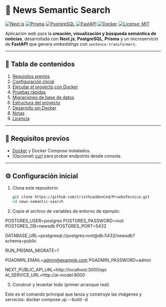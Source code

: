 # 📰 News Semantic Search

[![Next.js](https://img.shields.io/badge/Next.js-15-black?logo=next.js)](https://nextjs.org/)
[![Prisma](https://img.shields.io/badge/Prisma-ORM-blue?logo=prisma)](https://www.prisma.io/)
[![PostgreSQL](https://img.shields.io/badge/PostgreSQL-15-blue?logo=postgresql)](https://www.postgresql.org/)
[![FastAPI](https://img.shields.io/badge/FastAPI-0.95.2-009688?logo=fastapi)](https://fastapi.tiangolo.com/)
[![Docker](https://img.shields.io/badge/Docker-Compose-blue?logo=docker)](https://www.docker.com/)
[![License: MIT](https://img.shields.io/badge/License-MIT-green.svg)](LICENSE)

Aplicación web para la **creación, visualización y búsqueda semántica de noticias**, desarrollada con **Next.js**, **PostgreSQL**, **Prisma** y un microservicio de **FastAPI** que genera *embeddings* con `sentence-transformers`.

---

## 📑 Tabla de contenidos

1. [Requisitos previos](#-requisitos-previos)  
2. [Configuración inicial](#-configuración-inicial)  
3. [Ejecutar el proyecto con Docker](#️-ejecutar-el-proyecto-con-docker)  
4. [Pruebas rápidas](#-pruebas-rápidas)  
5. [Migraciones de base de datos](#️-migraciones-de-base-de-datos)  
6. [Estructura del proyecto](#-estructura-del-proyecto)  
7. [Desarrollo sin Docker](#-desarrollo-sin-docker-opcional)  
8. [Notas](#-notas)  
9. [Licencia](#-licencia)  

---

## 🚀 Requisitos previos

- [Docker](https://www.docker.com/products/docker-desktop/) y Docker Compose instalados.  
- (Opcional) [curl](https://curl.se/) para probar endpoints desde consola.  

---

## ⚙️ Configuración inicial

1. Clona este repositorio:

   ```bash
   git clone https://github.com/CristhianDevCod/PruebaTecnica.git
   cd news-semantic-search

2. Copia el archivo de variables de entorno de ejemplo:

POSTGRES_USER=postgres
POSTGRES_PASSWORD=root
POSTGRES_DB=newsdb
POSTGRES_PORT=5432

DATABASE_URL=postgresql://postgres:root@db:5432/newsdb?schema=public

RUN_PRISMA_MIGRATE=1

PGADMIN_EMAIL=admin@example.com
PGADMIN_PASSWORD=admin

NEXT_PUBLIC_API_URL=http://localhost:3000/api
AI_SERVICE_URL=http://ai-model:8000


3) Construir y levantar todo (primer arranque real)

Este es el comando principal que lanza y construye las imágenes y servicios:
docker compose up --build -d